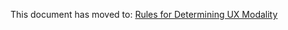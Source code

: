 This document has moved to: [Rules for Determining UX Modality](https://department-of-veterans-affairs.github.io/va-mobile-app/gettingStarted/Intro)
